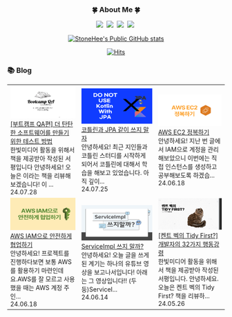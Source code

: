 <h3 align = center> 🍀 About Me 🍀 </h3>
<p align = center>
<a href="https://stonehee99.tistory.com/"><img src="https://img.shields.io/badge/blog-20C997?style=flat-square&logo=velog&logoColor=white"/></a>&nbsp
<a href="https://www.instagram.com/stone__ed/"><img src="https://img.shields.io/badge/Instagram-E4405F?style=flat-square&logo=Instagram&logoColor=white"/></a>&nbsp
<img src="https://img.shields.io/badge/kiit7-FFCD00?style=flat-square&logo=KakaoTalk&logoColor=black"/></a>&nbsp
<img src="https://img.shields.io/badge/kiit0901@gmail.com-EA4335?style=flat-square&logo=Gmail&logoColor=white"/></a>&nbsp 
</p>

<div align = center>

[![StoneHee's Public GitHub stats](https://github-readme-stats.vercel.app/api?username=stoneHee99)](https://github.com/anuraghazra/github-readme-stats)

[![Hits](https://hits.seeyoufarm.com/api/count/incr/badge.svg?url=https%3A%2F%2Fgithub.com%2FstoneHee99%2Fhit-counter&count_bg=%2330B980&title_bg=%23555555&icon=&icon_color=%23191D1B&title=hits&edge_flat=false)](https://hits.seeyoufarm.com)
</div>

### 📚 Blog
<table><tbody><tr>
<td>
    <a href="https://stonehee99.tistory.com/41">
        <img width="100%" src="/img/2145704450447159548.png"/><br/>
        <div>[부트캠프 QA편] 더 탄탄한 소프트웨어를 만들기 위한 테스트 방법 </div>
    </a>
    <div>한빛미디어 활동을 위해서 책을 제공받아 작성된 서평입니다 안녕하세요! 오늘은 이라는 책을 리뷰해보겠습니다! 이 ...</div>
    <div>24.07.28</div>
</td>
<td>
    <a href="https://stonehee99.tistory.com/40">
        <img width="100%" src="/img/7196616232887743024.png"/><br/>
        <div>코틀린과 JPA 같이 쓰지 말자 </div>
    </a>
    <div>안녕하세요! 최근 지인들과 코틀린 스터디를 시작하게 되어서 코틀린에 대해서 학습을 해보고 있었습니다. 아직 깊이...</div>
    <div>24.07.25</div>
</td>
<td>
    <a href="https://stonehee99.tistory.com/39">
        <img width="100%" src="/img/1675962207556585521.png"/><br/>
        <div>AWS EC2 정복하기 </div>
    </a>
    <div>안녕하세요! 지난 번 글에서 IAM으로 계정을 관리해보았으니 이번에는 직접 인스턴스를 생성하고 공부해보도록 하겠습...</div>
    <div>24.06.18</div>
</td>
</tr>
<tr>
<td>
    <a href="https://stonehee99.tistory.com/38">
        <img width="100%" src="/img/2485718099711368440.png"/><br/>
        <div>AWS IAM으로 안전하게 협업하기 </div>
    </a>
    <div>안녕하세요! 프로젝트를 진행하다보면 보통 AWS를 활용하기 마련인데요.AWS를 잘 모르고 사용했을 때는 AWS 계정 주인...</div>
    <div>24.06.18</div>
</td>
<td>
    <a href="https://stonehee99.tistory.com/37">
        <img width="100%" src="/img/7024716897647327125.png"/><br/>
        <div>ServiceImpl 쓰지 말까? </div>
    </a>
    <div>안녕하세요! 오늘 글을 쓰게된 계기는 하나의 유튜브 영상을 보고나서입니다! 아래는 그 영상입니다!! (두둥)ServiceI...</div>
    <div>24.06.14</div>
</td>
<td>
    <a href="https://stonehee99.tistory.com/36">
        <img width="100%" src="/img/7771751943957946798.png"/><br/>
        <div>[켄트 벡의 Tidy First?] 개발자의 32가지 행동강령 </div>
    </a>
    <div>한빛미디어 활동을 위해서 책을 제공받아 작성된 서평입니다. 안녕하세요. 오늘은 켄트 벡의 Tidy First? 책을 리뷰하...</div>
    <div>24.05.26</div>
</td>
</tr>
</tbody></table>